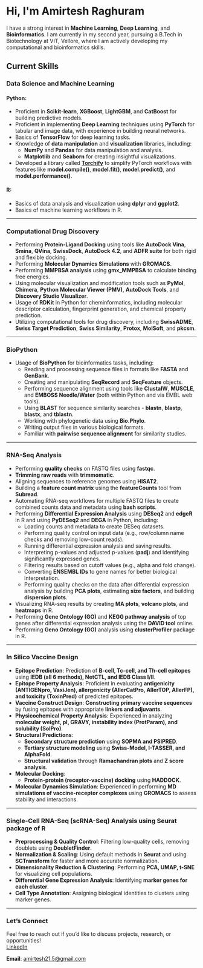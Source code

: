 # Hi, I'm Amirtesh Raghuram  

I have a strong interest in **Machine Learning**, **Deep Learning**, and **Bioinformatics**. I am currently in my second year, pursuing a B.Tech in Biotechnology at VIT, Vellore, where I am actively developing my computational and bioinformatics skills.  

## **Current Skills**  

### **Data Science and Machine Learning**  
#### Python:  
- Proficient in **Scikit-learn**, **XGBoost**, **LightGBM**, and **CatBoost** for building predictive models.  
- Proficient in implementing **Deep Learning** techniques using **PyTorch** for tabular and image data, with experience in building neural networks.  
- Basics of **TensorFlow** for deep learning tasks.  
- Knowledge of **data manipulation** and **visualization** libraries, including:  
  - **NumPy** and **Pandas** for data manipulation and analysis.  
  - **Matplotlib** and **Seaborn** for creating insightful visualizations.  
- Developed a library called [**Torchify**](https://github.com/Amirtesh/Pytorch-Torchify) to simplify PyTorch workflows with features like **model.compile()**, **model.fit()**, **model.predict()**, and **model.performance()**.  

#### R:  
- Basics of data analysis and visualization using **dplyr** and **ggplot2**.  
- Basics of machine learning workflows in R.  

---  

### **Computational Drug Discovery**  
- Performing **Protein-Ligand Docking** using tools like **AutoDock Vina**, **Smina**, **QVina**, **SwissDock**, **AutoDock 4.2**, and **ADFR suite** for both rigid and flexible docking.  
- Performing **Molecular Dynamics Simulations** with **GROMACS**.  
- Performing **MMPBSA analysis** using **gmx_MMPBSA** to calculate binding free energies.  
- Using molecular visualization and modification tools such as **PyMol**, **Chimera**, **Python Molecular Viewer (PMV)**, **AutoDock Tools**, and **Discovery Studio Visualizer**.  
- Usage of **RDKit** in Python for cheminformatics, including molecular descriptor calculation, fingerprint generation, and chemical property prediction.  
- Utilizing computational tools for drug discovery, including **SwissADME**, **Swiss Target Prediction**, **Swiss Similarity**, **Protox**, **MolSoft**, and **pkcsm**.  

---  

### **BioPython**  
- Usage of **BioPython** for bioinformatics tasks, including:  
  - Reading and processing sequence files in formats like **FASTA** and **GenBank**.  
  - Creating and manipulating **SeqRecord** and **SeqFeature** objects.  
  - Performing sequence alignment using tools like **ClustalW**, **MUSCLE**, and **EMBOSS Needle/Water** (both within Python and via EMBL web tools).  
  - Using **BLAST** for sequence similarity searches - **blastn**, **blastp**, **blastx**, and **tblastn**.  
  - Working with phylogenetic data using **Bio.Phylo**.  
  - Writing output files in various biological formats.  
  - Familiar with **pairwise sequence alignment** for similarity studies.  

---  

### **RNA-Seq Analysis**  
- Performing **quality checks** on FASTQ files using **fastqc**.  
- **Trimming raw reads** with **trimmomatic**.  
- Aligning sequences to reference genomes using **HISAT2**.  
- Building a **feature count matrix** using the **featureCounts** tool from **Subread**.  
- Automating RNA-seq workflows for multiple FASTQ files to create combined counts data and metadata using **bash scripts**.  
- Performing **Differential Expression Analysis** using **DESeq2** and **edgeR** in R and using **PyDESeq2** and **DEGA** in Python, including:  
  - Loading counts and metadata to create DESeq datasets.  
  - Performing quality control on input data (e.g., row/column name checks and removing low-count reads).  
  - Running differential expression analysis and saving results.  
  - Interpreting p-values and adjusted p-values (**padj**) and identifying significantly expressed genes.  
  - Filtering results based on cutoff values (e.g., alpha and fold change).  
  - Converting **ENSEMBL IDs** to gene names for better biological interpretation.  
  - Performing quality checks on the data after differential expression analysis by building **PCA plots**, estimating **size factors**, and building **dispersion plots**.  
- Visualizing RNA-seq results by creating **MA plots**, **volcano plots**, and **heatmaps** in R.  
- Performing **Gene Ontology (GO)** and **KEGG pathway analysis** of top genes after differential expression analysis using the **DAVID tool** online.
- Performing **Geno Ontology (GO)** analysis using **clusterProfiler** package in R.

---  

### **In Silico Vaccine Design**  
- **Epitope Prediction**: Prediction of **B-cell, Tc-cell, and Th-cell epitopes** using **IEDB (all 6 methods), NetCTL, and IEDB Class I/II**.  
- **Epitope Property Analysis**: Proficient in evaluating **antigenicity (ANTIGENpro, VaxiJen), allergenicity (AllerCatPro, AllerTOP, AllerFP), and toxicity (ToxinPred)** of predicted epitopes.  
- **Vaccine Construct Design**: **Constructing primary vaccine sequences** by fusing epitopes with appropriate **linkers and adjuvants**.  
- **Physicochemical Property Analysis**: Experienced in analyzing **molecular weight, pI, GRAVY, instability index (ProtParam), and solubility (SolPro)**.  
- **Structural Predictions**:  
  - **Secondary structure prediction** using **SOPMA and PSIPRED**.  
  - **Tertiary structure modeling** using **Swiss-Model, I-TASSER, and AlphaFold**.  
  - **Structural validation** through **Ramachandran plots** and **Z score analysis**.  
- **Molecular Docking**:  
  - **Protein-protein (receptor-vaccine) docking** using **HADDOCK**.  
- **Molecular Dynamics Simulation**: Experienced in performing **MD simulations of vaccine-receptor complexes** using **GROMACS** to assess stability and interactions.  

---  

### **Single-Cell RNA-Seq (scRNA-Seq) Analysis using Seurat package of R**  
- **Preprocessing & Quality Control**: Filtering low-quality cells, removing doublets using **DoubletFinder**.  
- **Normalization & Scaling**: Using default methods in **Seurat** and using **SCTransform** for faster and more accurate normalization.  
- **Dimensionality Reduction & Clustering**: Performing **PCA, UMAP, t-SNE** for visualizing cell populations.  
- **Differential Gene Expression Analysis**: Identifying **marker genes for each cluster**.  
- **Cell Type Annotation**: Assigning biological identities to clusters using marker genes.  

---

### **Let’s Connect**  
Feel free to reach out if you’d like to discuss projects, research, or opportunities!  
[LinkedIn](https://in.linkedin.com/in/amirtesh-raghuram-90161828a)  

**Email**: amirtesh21.5@gmail.com  
